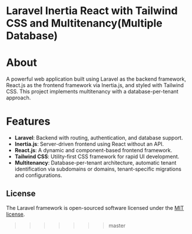 # Laravel Inertia React with Tailwind CSS and Multitenancy(Multiple Database)

# About

A powerful web application built using Laravel as the backend framework, React.js as the frontend framework via Inertia.js, and styled with Tailwind CSS.
This project implements multitenancy with a database-per-tenant approach.

# Features

- **Laravel**: Backend with routing, authentication, and database support.
- **Inertia.js**: Server-driven frontend using React without an API.
- **React.js**: A dynamic and component-based frontend framework.
- **Tailwind CSS**: Utility-first CSS framework for rapid UI development.
- **Multitenancy**: Database-per-tenant architecture, automatic tenant identification via subdomains or domains, tenant-specific migrations and configurations.

## License

The Laravel framework is open-sourced software licensed under the [MIT license](https://opensource.org/licenses/MIT).
>>>>>>> master
